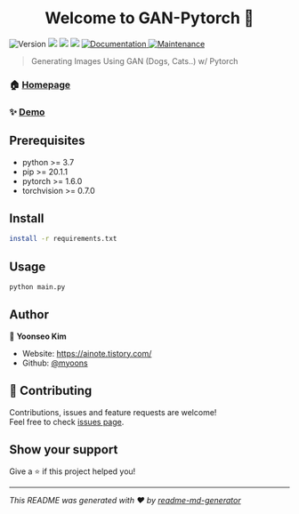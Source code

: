 <h1 align="center">Welcome to GAN-Pytorch 👋</h1>
<p>
  <img alt="Version" src="https://img.shields.io/badge/version-1.0.0-blue.svg?cacheSeconds=2592000" />
  <img src="https://img.shields.io/badge/python-%3E%3D3.7-orange.svg" />
  <img src="https://img.shields.io/badge/pytorch-%3E%3D1.6.0-orange.svg" />
  <img src="https://img.shields.io/badge/torchvision-%3E%3D0.7.0-orange.svg" />
  <a href="https://ainote.tistory.com/" target="_blank">
    <img alt="Documentation" src="https://img.shields.io/badge/documentation-yes-brightgreen.svg" />
  </a>
  <a href="https://github.com/kefranabg/readme-md-generator/graphs/commit-activity" target="_blank">
    <img alt="Maintenance" src="https://img.shields.io/badge/Maintained%3F-yes-green.svg" />
  </a>
</p>

> Generating Images Using GAN (Dogs, Cats..) w/ Pytorch

### 🏠 [Homepage](https://github.com/myoons/GAN-pytorch/blob/master/README.md)

### ✨ [Demo](https://ainote.tistory.com/)

## Prerequisites

- python >= 3.7
- pip >= 20.1.1
- pytorch >= 1.6.0
- torchvision >= 0.7.0

## Install

```sh
install -r requirements.txt
```

## Usage

```sh
python main.py
```

## Author

👤 **Yoonseo Kim**

* Website: https://ainote.tistory.com/
* Github: [@myoons](https://github.com/myoons)

## 🤝 Contributing

Contributions, issues and feature requests are welcome!<br />Feel free to check [issues page](https://github.com/myoons/GAN-pytorch/issues). 

## Show your support

Give a ⭐️ if this project helped you!

***
_This README was generated with ❤️ by [readme-md-generator](https://github.com/kefranabg/readme-md-generator)_